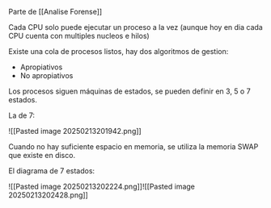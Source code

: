 Parte de [[Analise Forense]]

Cada CPU solo puede ejecutar un proceso a la vez (aunque hoy en dia cada CPU cuenta con multiples nucleos e hilos)

Existe una cola de procesos listos, hay dos algoritmos de gestion:
- Apropiativos
- No apropiativos 

Los procesos siguen máquinas de estados, se pueden definir en 3, 5 o 7 estados.

La de 7:

![[Pasted image 20250213201942.png]]

Cuando no hay suficiente espacio en memoria, se utiliza la memoria SWAP que existe en disco.

El diagrama de 7 estados:

![[Pasted image 20250213202224.png]]![[Pasted image 20250213202428.png]]